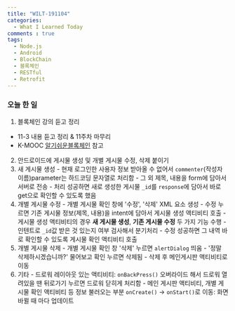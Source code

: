 ```yaml
---
title: "WILT-191104"
categories:
  - What I Learned Today
comments : true
tags:
  - Node.js
  - Android
  - BlockChain
  - 블록체인
  - RESTful
  - Retrofit
---
```


### 오늘 한 일

1. 블록체인 강의 듣고 정리
  - 11-3 내용 듣고 정리 & 11주차 마무리
  - K-MOOC [알기쉬운블록체인] 참고<br>

2. 안드로이드에 게시물 생성 및 개별 게시물 수정, 삭제 붙이기<br>
  1. 새 게시물 생성
    - 현재 로그인한 사용자 정보 받아올 수 없어서 `commenter`(작성자 이름)parameter는 하드코딩 문자열로 처리함
    - 그 외 제목, 내용을 form에 담아서 서버로 전송
    - 처리 성공하면 새로 생성한 게시물 `_id`를 `response`에 담아서 바로 get으로 확인할 수 있도록 했음
  2. 개별 게시물 수정
    - 개별 게시물 확인 창에 '수정', '삭제' XML 요소 생성
    - 수정 누르면 기존 게시물 정보(제목, 내용)을 intent에 담아서 게시물 생성 액티비티 호출
    - 게시물 생성 액티비티의 경우 **새 게시물 생성**, **기존 게시물 수정** 두 가지 기능 수행
    - 인텐트로 `_id`값 받은 것 있는지 여부 검사해서 분기처리
    - 수정 성공하면 그 내역 바로 확인할 수 있도록 게시물 확인 액티비티 호출
  3. 개별 게시물 삭제
    - 개별 게시물 확인 창 '삭제' 누르면 `alertDialog` 띄움
    - '정말 삭제하시겠습니까?' 물어보고 확인 누르면 삭제됨
    - 삭제 후 메인게시판 액티비티로 이동
  4. 기타
    - 드로워 레이아웃 있는 액티비티: `onBackPress()` 오버라이드 해서 드로워 열려있을 땐 뒤로가기 누르면 드로워 닫히게 처리함
    - 메인 게시판 액티비티, 개별 게시물 확인 액티비티 등 정보 불러오는 부분 `onCreate()` -> `onStart()`로 이동: 화면 바뀔 때 마다 업데이트


[생활코딩]: https://opentutorials.org/course/3332
[제로초]: https://www.zerocho.com/category/NodeJS/post/593a487c2ed1da0018cff95d
[알기쉬운블록체인]: http://www.kmooc.kr/courses/course-v1:SJCU+SJCU01+2019_2/course/
[gitpage.Markdown.table]: https://help.github.com/en/github/writing-on-github/organizing-information-with-tables "깃허브 도움말 참고"



